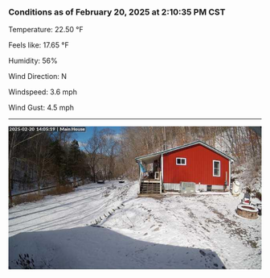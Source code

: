### Conditions as of February 20, 2025 at 2:10:35 PM CST 

Temperature: 22.50 &deg;F

Feels like: 17.65 &deg;F

Humidity: 56%

Wind Direction: N

Windspeed: 3.6 mph

Wind Gust: 4.5 mph

---

<img src="./images/latest.jpeg"/>

